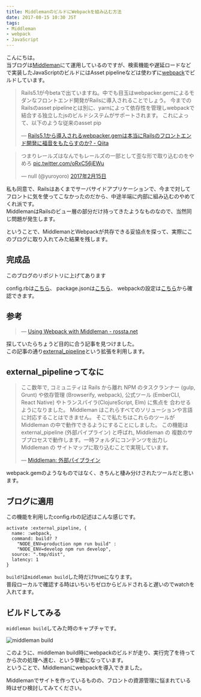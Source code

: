 ```yaml
---
title: MiddlemanのビルドにWebpackを組み込む方法
date: 2017-08-15 10:30 JST
tags:
- Middleman
- webpack
- JavaScript
---
```


こんにちは。  
当ブログは[Middleman](https://middlemanapp.com/)にて運用しているのですが、検索機能や遅延ロードなどで実装したJavaScriptのビルドにはAsset pipelineなどは使わずに[webpack](https://webpack.github.io/)でビルドしています。  

> Rails5.1が今betaで出ていますね。中でも目玉はwebpacker.gemによるモダンなフロントエンド開発がRailsに導入されることでしょう。
> 今までのRailsのasset pipelineとは別に、yarnによって依存性を管理しwebpackで結合する独立したjsのビルドシステムがサポートされます。
> これによって、以下のような従来のasset pip
>
> &mdash; [Rails5.1から導入されるwebpacker.gemは本当にRailsのフロントエンド開発に福音をもたらすのか? - Qiita](http://qiita.com/yuroyoro/items/a29e39989f4469ef5e41)

<blockquote class="twitter-tweet" data-cards="hidden" data-lang="ja"><p lang="ja" dir="ltr">つまりレールズはなんでもレールズの一部として歪な形で取り込むのをやめろ <a href="https://t.co/oRxC56jEWu">pic.twitter.com/oRxC56jEWu</a></p>&mdash; null (@yuroyoro) <a href="https://twitter.com/yuroyoro/status/831685757655883776">2017年2月15日</a></blockquote>
<script async src="//platform.twitter.com/widgets.js" charset="utf-8"></script>

私も同意で、Railsはあくまでサーバサイドアプリケーションで、今まで対してフロントに気を使ってこなかったのだから、中途半端に内部に組み込むのやめてくれ派です。  
MiddlemanはRailsのビュー層の部分だけ持ってきたようなものなので、当然同じ問題が発生します。

ということで、MiddlemanとWebpackが共存できる妥協点を探って、実際にこのブログに取り入れてみた結果を残します。

<!--more-->

完成品
-----------------------------------------
このブログのリポジトリに上げてあります

config.rbは[こちら](https://github.com/Leko/WEB-EGG/blob/master/config.rb#L114)、
package.jsonは[こちら](https://github.com/Leko/WEB-EGG/blob/master/package.json#L12)、
webpackの設定は[こちら](https://github.com/Leko/WEB-EGG/blob/master/webpack.config.js)から確認できます。

参考
-----------------------------------------

> &mdash; [Using Webpack with Middleman - rossta.net](https://rossta.net/blog/using-webpack-with-middleman.html)

探していたらちょうど目的に合う記事を見つけました。  
この記事の通り[external_pipeline](https://middlemanapp.com/jp/advanced/external-pipeline/)という拡張を利用します。

external_pipelineってなに
-----------------------------------------

> ここ数年で, コミュニティは Rails から離れ NPM のタスクランナー (gulp, Grunt) や依存管理 (Browserify, webpack), 公式ツール (EmberCLI, React Native) やトランスパイラ(ClojureScript, Elm) に焦点を 合わせるようになりました。
> Middleman はこれらすべてのソリューションや言語に対応することはできません。 そこで私たちはこれらのツールが Middleman の中で動作できるようにすることにしました。 この機能は external_pipeline (外部パイプライン) と呼ばれ, Middleman の 複数のサブプロセスで動作します。一時フォルダにコンテンツを出力し Middleman の サイトマップに取り込むことで実現しています。
>
> &mdash; [Middleman: 外部パイプライン](https://middlemanapp.com/jp/advanced/external-pipeline/)

webpack.gemのようなものではなく、きちんと棲み分けされたツールだと思います。  

ブログに適用
-----------------------------------------
この機能を利用したconfig.rbの記述はこんな感じです。

```
activate :external_pipeline, {
  name: :webpack,
  command: build? ?
    "NODE_ENV=production npm run build" :
    "NODE_ENV=develop npm run develop",
  source: ".tmp/dist",
  latency: 1
}
```

`build?`は`middleman build`した時だけtrueになります。  
普段ローカルで確認する時はいちいちゼロからビルドされると遅いのでwatchを入れてます。

ビルドしてみる
-----------------------------------------

`middleman build`してみた時のキャプチャです。

![middleman build](/images/2017/08/middleman-build.gif)

このように、middleman build時にwebpackのビルドが走り、実行完了を待ってから次の処理へ進む、という挙動になっています。  
ということで、Middlemanにwebpackを導入できました。

Middlemanでサイトを作っているものの、フロントの資源管理に悩まれている時はぜひ検討してみてください。
